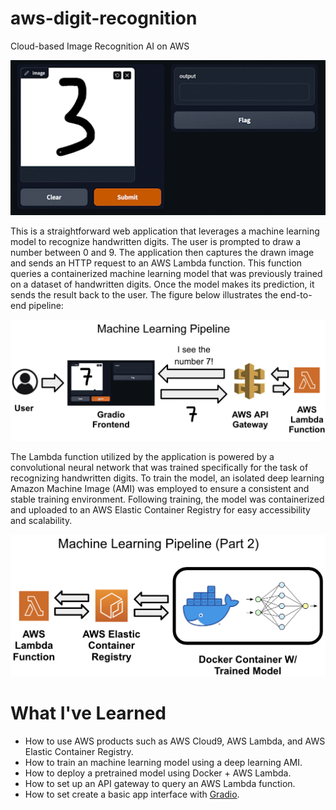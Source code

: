 # aws-digit-recognition
Cloud-based Image Recognition AI on AWS

<p align="center">
  <img src="src/demo.gif" alt="Demo GIF" width="600"/>
</p>

This is a straightforward web application that leverages a machine learning model to recognize handwritten digits. The user is prompted to draw a number between 0 and 9. The application then captures the drawn image and sends an HTTP request to an AWS Lambda function. This function queries a containerized machine learning model that was previously trained on a dataset of handwritten digits. Once the model makes its prediction, it sends the result back to the user. The figure below illustrates the end-to-end pipeline:

<p align="center">
  <img src="src/ml_pipeline.png"/>
</p>

The Lambda function utilized by the application is powered by a convolutional neural network that was trained specifically for the task of recognizing handwritten digits. To train the model, an isolated deep learning Amazon Machine Image (AMI) was employed to ensure a consistent and stable training environment. Following training, the model was containerized and uploaded to an AWS Elastic Container Registry for easy accessibility and scalability.

<p align="center">
  <img src="src/ml_pipeline_2.png"/>
</p>

# What I've Learned
* How to use AWS products such as AWS Cloud9, AWS Lambda, and AWS Elastic Container Registry.
* How to train an machine learning model using a deep learning AMI.
* How to deploy a pretrained model using Docker + AWS Lambda.
* How to set up an API gateway to query an AWS Lambda function.
* How to set create a basic app interface with [Gradio](https://gradio.app/).
